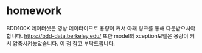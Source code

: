 # homework

BDD100K 데이터셋은 영상 데이터이므로 용량이 커서 아래 링크를 통해 다운받으셔야 합니다.
https://bdd-data.berkeley.edu/
또한 model의 xception모델은 용량이 커서 압축시켜놓았습니다.
이 점 참고 부탁드립니다.
